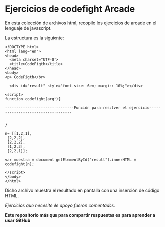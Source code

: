 # Ejercicios de codefight Arcade

En esta colección de archivos html, recopilo los ejercicios de arcade en el lenguaje de javascript.

La estructura es la siguiente:
```
<!DOCTYPE html>
<html lang="en">
<head>
  <meta charset="UTF-8">
  <title>CodeFigth</title>
</head>
<body>
<p> CodeFigth</br>

  <div id="result" style="font-size: 6em; margin: 10%;"></div>

<script>
function codefight(arg*){

-------------------------------Función para resolver el ejercicio-----------------------------------


}

n= [[1,2,1], 
 [2,2,2], 
 [2,2,2], 
 [1,2,3], 
 [2,2,1]];

var muestra = document.getElementById("result").innerHTML = codefight(n);

</script>
</body>
</html>
```

Dicho archivo muestra el resultado en pantalla con una inserción de código HTML.

*Ejercicios que necesite de apoyo fueron comentados.*

**Este repositorio más que para compartir respuestas es para aprender a usar GitHub**


